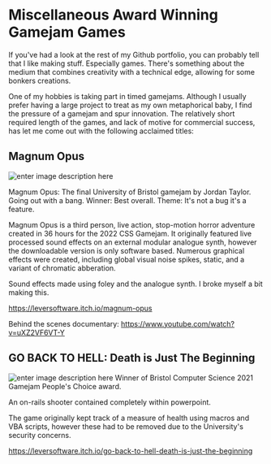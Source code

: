 # Miscellaneous Award Winning Gamejam Games

If you've had a look at the rest of my Github portfolio, you can probably tell that I like making stuff. Especially games. There's something about the medium that combines creativity with a technical edge, allowing for some bonkers creations.

One of my hobbies is taking part in timed gamejams. Although I usually prefer having a large project to treat as my own metaphorical baby, I find the pressure of a gamejam and spur innovation. The relatively short required length of the games, and lack of motive for commercial success, has let me come out with the following acclaimed titles:


## Magnum Opus
![enter image description here](https://img.itch.zone/aW1nLzEwNTA0MDAxLnBuZw==/original/tjnwFh.png)

Magnum Opus: The final University of Bristol gamejam by Jordan Taylor. Going out with a bang. Winner: Best overall. Theme: It's not a bug it's a feature.

Magnum Opus is a third person, live action, stop-motion horror adventure created in 36 hours for the 2022 CSS Gamejam. It originally featured live processed sound effects on an external modular analogue synth, however the downloadable version is only software based.
Numerous graphical effects were created, including global visual noise spikes, static, and a variant of chromatic abberation.

Sound effects made using foley and the analogue synth.
I broke myself a bit making this.

https://leversoftware.itch.io/magnum-opus

Behind the scenes documentary:
https://www.youtube.com/watch?v=uXZ2VF6VT-Y


## GO BACK TO HELL: Death is Just The Beginning

![enter image description here](https://img.itch.zone/aW1nLzEwNTAzOTg1LnBuZw==/original/f5Gi2i.png)
Winner of Bristol Computer Science 2021 Gamejam People's Choice award.

An on-rails shooter contained completely within powerpoint.

The game originally kept track of a measure of health using macros and VBA scripts, however these had to be removed due to the University's security concerns.

https://leversoftware.itch.io/go-back-to-hell-death-is-just-the-beginning
